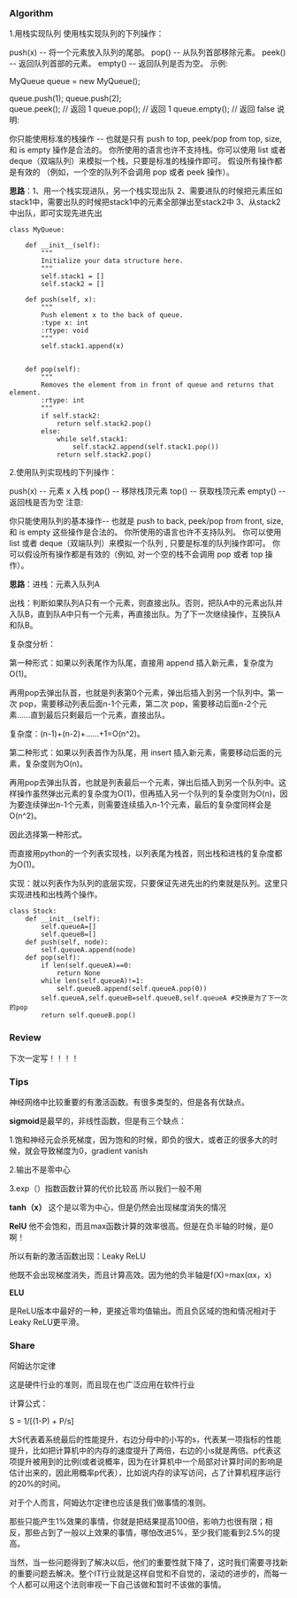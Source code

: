 ### Algorithm

1.用栈实现队列
使用栈实现队列的下列操作：

push(x) -- 将一个元素放入队列的尾部。
pop() -- 从队列首部移除元素。
peek() -- 返回队列首部的元素。
empty() -- 返回队列是否为空。
示例:

MyQueue queue = new MyQueue();

queue.push(1);
queue.push(2);  
queue.peek();  // 返回 1
queue.pop();   // 返回 1
queue.empty(); // 返回 false
说明:

你只能使用标准的栈操作 -- 也就是只有 push to top, peek/pop from top, size, 和 is empty 操作是合法的。
你所使用的语言也许不支持栈。你可以使用 list 或者 deque（双端队列）来模拟一个栈，只要是标准的栈操作即可。
假设所有操作都是有效的 （例如，一个空的队列不会调用 pop 或者 peek 操作）。

**思路**：1、用一个栈实现进队，另一个栈实现出队 
      2、需要进队的时候把元素压如stack1中，需要出队的时候把stack1中的元素全部弹出至stack2中 
      3、从stack2中出队，即可实现先进先出

```
class MyQueue:

    def __init__(self):
        """
        Initialize your data structure here.
        """
        self.stack1 = []
        self.stack2 = []

    def push(self, x):
        """
        Push element x to the back of queue.
        :type x: int
        :rtype: void
        """
        self.stack1.append(x)
        

    def pop(self):
        """
        Removes the element from in front of queue and returns that element.
        :rtype: int
        """
        if self.stack2:
            return self.stack2.pop()
        else:
            while self.stack1:
                self.stack2.append(self.stack1.pop())
            return self.stack2.pop()

```




2.使用队列实现栈的下列操作：

push(x) -- 元素 x 入栈
pop() -- 移除栈顶元素
top() -- 获取栈顶元素
empty() -- 返回栈是否为空
注意:

你只能使用队列的基本操作-- 也就是 push to back, peek/pop from front, size, 和 is empty 这些操作是合法的。
你所使用的语言也许不支持队列。 你可以使用 list 或者 deque（双端队列）来模拟一个队列 , 只要是标准的队列操作即可。
你可以假设所有操作都是有效的（例如, 对一个空的栈不会调用 pop 或者 top 操作）。

**思路**：进栈：元素入队列A

出栈：判断如果队列A只有一个元素，则直接出队。否则，把队A中的元素出队并入队B，直到队A中只有一个元素，再直接出队。为了下一次继续操作，互换队A和队B。

复杂度分析：

第一种形式：如果以列表尾作为队尾，直接用 append 插入新元素，复杂度为O(1)。

再用pop去弹出队首，也就是列表第0个元素，弹出后插入到另一个队列中。第一次 pop，需要移动列表后面n-1个元素，第二次 pop，需要移动后面n-2个元素……直到最后只剩最后一个元素，直接出队。

复杂度：(n-1)+(n-2)+……+1=O(n^2)。

第二种形式：如果以列表首作为队尾，用 insert 插入新元素，需要移动后面的元素，复杂度则为O(n)。

再用pop去弹出队首，也就是列表最后一个元素，弹出后插入到另一个队列中。这样操作虽然弹出元素的复杂度为O(1)，但再插入另一个队列的复杂度则为O(n)，因为要连续弹出n-1个元素，则需要连续插入n-1个元素，最后的复杂度同样会是O(n^2)。

因此选择第一种形式。

而直接用python的一个列表实现栈，以列表尾为栈首，则出栈和进栈的复杂度都为O(1)。

实现：就以列表作为队列的底层实现，只要保证先进先出的约束就是队列。这里只实现进栈和出栈两个操作。

```
class Stock:
    def __init__(self):
        self.queueA=[]
        self.queueB=[]
    def push(self, node):
        self.queueA.append(node)
    def pop(self):
        if len(self.queueA)==0:
            return None
        while len(self.queueA)!=1:
            self.queueB.append(self.queueA.pop(0))
        self.queueA,self.queueB=self.queueB,self.queueA #交换是为了下一次的pop
        return self.queueB.pop()
```

### Review

下次一定写！！！！

### Tips

神经网络中比较重要的有激活函数。有很多类型的，但是各有优缺点。

**sigmoid**是最早的，非线性函数，但是有三个缺点：

1.饱和神经元会杀死梯度，因为饱和的时候，即负的很大，或者正的很多大的时候，就会导致梯度为0，gradient vanish

2.输出不是零中心

3.exp（）指数函数计算的代价比较高
所以我们一般不用

**tanh（x）**
这个是以零为中心，但是仍然会出现梯度消失的情况

**RelU**
他不会饱和，而且max函数计算的效率很高。但是在负半轴的时候，是0啊！

所以有新的激活函数出现：Leaky ReLU

他既不会出现梯度消失，而且计算高效。因为他的负半轴是f(X)=max(αx，x)

**ELU**

是ReLU版本中最好的一种，更接近零均值输出。而且负区域的饱和情况相对于Leaky ReLU更平滑。

### Share

阿姆达尔定律

这是硬件行业的准则，而且现在也广泛应用在软件行业

计算公式：

S = 1/[(1-P) + P/s]

大S代表着系统最后的性能提升，右边分母中的小写的s，代表某一项指标的性能提升，比如把计算机中的内存的速度提升了两倍，右边的小s就是两倍。p代表这项提升被用到的比例(或者说概率，因为在计算机中一个局部对计算时间的影响是估计出来的，因此用概率p代表），比如说内存的读写访问，占了计算机程序运行的20%的时间。

对于个人而言，阿姆达尔定律也应该是我们做事情的准则。

那些只能产生1%效果的事情，你就是把结果提高100倍，影响力也很有限；相反，那些占到了一般以上效果的事情，哪怕改进5%，至少我们能看到2.5%的提高。

当然，当一些问题得到了解决以后，他们的重要性就下降了，这时我们需要寻找新的重要问题去解决。整个IT行业就是这样自觉和不自觉的，滚动的进步的，而每一个人都可以用这个法则审视一下自己该做和暂时不该做的事情。
